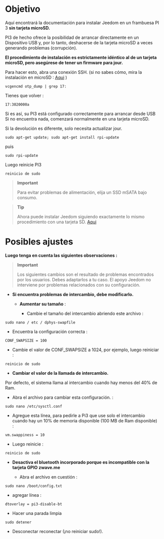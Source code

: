 Objetivo 
========

Aquí encontrará la documentación para instalar Jeedom en un
frambuesa PI 3 **sin tarjeta microSD.**

PI3 de hecho ofrece la posibilidad de arrancar directamente en un
Dispositivo USB y, por lo tanto, deshacerse de la tarjeta microSD a veces
generando problemas (corrupción).

**El procedimiento de instalación es estrictamente idéntico al de un
tarjeta microSD, pero asegúrese de tener un firmware para
jour.**

Para hacer esto, abra una conexión SSH. (si no sabes cómo,
mira la instalación en microSD :
[Aqui](https://doc.jeedom.com/es_ES/installation/index.html)
)

    vcgencmd otp_dump | grep 17:

Tienes que volver :

    17:3020000a

Si es así, su PI3 está configurado correctamente para arrancar desde
USB Si no encuentra nada, comenzará normalmente en una tarjeta
microSD.

Si la devolución es diferente, solo necesita actualizar
jour.

    sudo apt-get update; sudo apt-get install rpi-update

puis

    sudo rpi-update

Luego reinicie PI3

    reinicio de sudo

> **Important**
>
> Para evitar problemas de alimentación, elija un SSD mSATA
> bajo consumo.

> **Tip**
>
> Ahora puede instalar Jeedom siguiendo exactamente lo mismo
> procedimiento con una tarjeta SD.
> [Aqui](https://doc.jeedom.com/es_ES/installation/index.html)

Posibles ajustes 
=====================

**Luego tenga en cuenta las siguientes observaciones :**

> **Important**
>
> Los siguientes cambios son el resultado de problemas encontrados por
> los usuarios. Debes adaptarlos a tu caso. El apoyo
> Jeedom no interviene por problemas relacionados con su configuración.

-   **Si encuentra problemas de intercambio, debe modificarlo.**

    -   **Aumentar su tamaño** :

        -   Cambie el tamaño del intercambio abriendo este archivo :

<!-- -->

    sudo nano / etc / dphys-swapfile

-   Encuentra la configuración correcta :

<!-- -->

    CONF_SWAPSIZE = 100

-   Cambie el valor de CONF\_SWAPSIZE a 1024, por ejemplo, luego
    reiniciar :

<!-- -->

    reinicio de sudo

-   **Cambiar el valor de la llamada de intercambio.**

Por defecto, el sistema llama al intercambio cuando hay menos del 40% de
Ram.

-   Abra el archivo para cambiar esta configuración. :

<!-- -->

    sudo nano /etc/sysctl.conf

-   Agregue esta línea, para pedirle a Pi3 que use solo el intercambio
    cuando hay un 10% de memoria disponible (100 MB de
    Ram disponible) :

<!-- -->

    vm.swappiness = 10

-   Luego reinicie :

<!-- -->

    reinicio de sudo

-   **Desactiva el bluetooth incorporado porque es incompatible con la tarjeta
    GPIO zwave.me**

    -   Abra el archivo en cuestión :

<!-- -->

    sudo nano /boot/config.txt

-   agregar línea :

<!-- -->

    dtoverlay = pi3-disable-bt

-   Hacer una parada limpia

<!-- -->

    sudo detener

-   Desconectar reconectar (¡no reiniciar sudo!).


